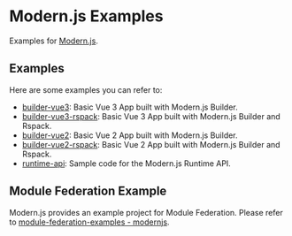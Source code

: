 # Modern.js Examples

Examples for [Modern.js](https://github.com/web-infra-dev/modern.js).

## Examples

Here are some examples you can refer to:

- [builder-vue3](./examples/builder-vue3/): Basic Vue 3 App built with Modern.js Builder.
- [builder-vue3-rspack](./examples/builder-vue3-rspack/): Basic Vue 3 App built with Modern.js Builder and Rspack.
- [builder-vue2](./examples/builder-vue2/): Basic Vue 2 App built with Modern.js Builder.
- [builder-vue2-rspack](./examples/builder-vue2-rspack/): Basic Vue 2 App built with Modern.js Builder and Rspack.
- [runtime-api](./examples/runtime-api/): Sample code for the Modern.js Runtime API.

## Module Federation Example

Modern.js provides an example project for Module Federation. Please refer to [module-federation-examples - modernjs](https://github.com/module-federation/module-federation-examples/tree/master/modernjs).
